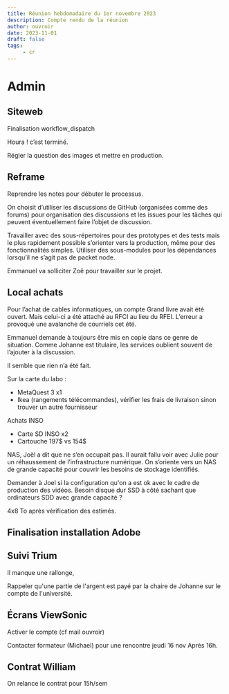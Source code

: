 ```yaml
---
title: Réunion hebdomadaire du 1er novembre 2023
description: Compte rendu de la réunion
author: ouvroir
date: 2023-11-01
draft: false
tags:
     - cr
---
```


# Admin

## Siteweb

Finalisation workflow_dispatch

Houra ! c’est terminé.

Régler la question des images et mettre en production.

## Reframe

Reprendre les notes pour débuter le processus. 

On choisit d’utiliser les discussions de GitHub (organisées comme des forums) pour organisation des discussions et les issues pour les tâches qui peuvent éventuellement faire l’objet de discussion.

Travailler avec des sous-répertoires pour des prototypes et des tests mais le plus rapidement possible s’orienter vers la production, même pour des fonctionnalités simples. Utiliser des sous-modules pour les dépendances lorsqu’il ne s’agit pas de packet node.

Emmanuel va solliciter Zoë pour travailler sur le projet.

## Local achats

Pour l’achat de cables informatiques, un compte Grand livre avait été ouvert. Mais celui-ci a été attaché au RFCI au lieu du RFEI. L’erreur a provoqué une avalanche de courriels cet été.

Emmanuel demande à toujours être mis en copie dans ce genre de situation. Comme Johanne est titulaire, les services oublient souvent de l’ajouter à la discussion.

Il semble que rien n’a été fait. 

Sur la carte du labo :
- MetaQuest 3 x1
- Ikea (rangements télécommandes), vérifier les frais de livraison sinon trouver un autre fournisseur

Achats INSO
- Carte SD INSO x2
- Cartouche 197$ vs 154$

NAS, Joël a dit que ne s’en occupait pas. Il aurait fallu voir avec Julie pour un réhaussement de l’infrastructure numérique. On s’oriente vers un NAS de grande capacité pour couvrir les besoins de stockage identifiés.

Demander à Joel si la configuration qu'on a est ok avec le cadre de production des vidéos. Besoin disque dur SSD à côté sachant que ordinateurs SDD avec grande capacité ?

4x8 To après vérification des estimés.


## Finalisation installation Adobe

## Suivi Trium

Il manque une rallonge, 

Rappeler qu'une partie de l'argent est payé par la chaire de Johanne sur le compte de l'université. 

## Écrans ViewSonic

Activer le compte (cf mail ouvroir)

Contacter formateur (Michael) pour une rencontre jeudi 16 nov Après 16h.

## Contrat William

On relance le contrat pour 15h/sem

